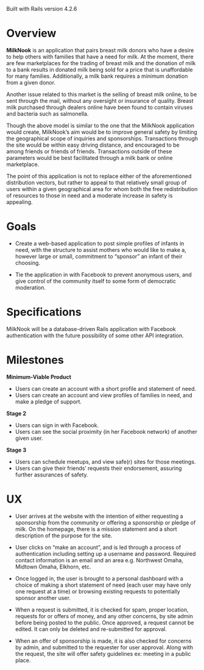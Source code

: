 Built with Rails version 4.2.6


# Overview

**MilkNook** is an application that pairs breast milk donors who have a desire to help others with families that have a need for milk. At the moment, there are few marketplaces for the trading of breast milk and the donation of milk to a bank results in donated milk being sold for a price that is unaffordable for many families. Additionally, a milk bank requires a minimum donation from a given donor. 

Another issue related to this market is the selling of breast milk online, to be sent through the mail, without any oversight or insurance of quality. Breast milk purchased through dealers online have been found to contain viruses and bacteria such as salmonella. 

Though the above model is similar to the one that the MilkNook application would create, MilkNook’s aim would be to improve general safety by limiting the geographical scope of inquiries and sponsorships. Transactions through the site would be within easy driving distance, and encouraged to be among friends or friends of friends. Transactions outside of these parameters would be best facilitated through a milk bank or online marketplace. 

The point of this application is not to replace either of the aforementioned distribution vectors, but rather to appeal to that relatively small group of users within a given geographical area for whom both the free redistribution of resources to those in need and a moderate increase in safety is appealing.


# Goals

- Create a web-based application to post simple profiles of infants in need, with the structure to assist mothers who would like to make a, however large or small, commitment to “sponsor” an infant of their choosing. 

- Tie the application in with Facebook to prevent anonymous users, and give control of the community itself to some form of democratic moderation.



# Specifications

MilkNook will be a database-driven Rails application with Facebook authentication with the future possibility of some other API integration.



# Milestones

**Minimum-Viable Product**

- Users can create an account with a short profile and statement of need.
- Users can create an account and view profiles of families in need, and make a pledge of support.

**Stage 2**

- Users can sign in with Facebook.
- Users can see the social proximity (in her Facebook network) of another given user.

**Stage 3**

- Users can schedule meetups, and view safe(r) sites for those meetings.
- Users can give their friends’ requests their endorsement, assuring further assurances of safety.
  


# UX

- User arrives at the website with the intention of either requesting a sponsorship from the community or offering a sponsorship or pledge of milk. 
On the homepage, there is a mission statement and a short description of the purpose for the site. 

- User clicks on “make an account”, and is led through a process of authentication including setting up a username and password. Required contact information is an email and an area e.g. Northwest Omaha, Midtown Omaha, Elkhorn, etc.

- Once logged in, the user is brought to a personal dashboard with a choice of making a short statement of need (each user may have only one request at a time) or browsing existing requests to potentially sponsor another user. 

- When a request is submitted, it is checked for spam, proper location, requests for or offers of money, and any other concerns, by site admin before being posted to the public. Once approved, a request cannot be edited. It can only be deleted and re-submitted for approval.

- When an offer of sponsorship is made, it is also checked for concerns by admin, and submitted to the requester for user approval. Along with the request, the site will offer safety guidelines ex: meeting in a public place.
